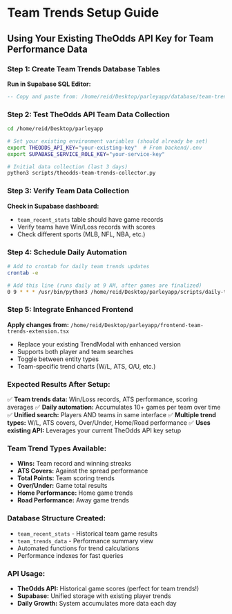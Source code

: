 # Team Trends Setup Guide
## Using Your Existing TheOdds API Key for Team Performance Data

### Step 1: Create Team Trends Database Tables
**Run in Supabase SQL Editor:**
```sql
-- Copy and paste from: /home/reid/Desktop/parleyapp/database/team-trends-schema.sql
```

### Step 2: Test TheOdds API Team Data Collection
```bash
cd /home/reid/Desktop/parleyapp

# Set your existing environment variables (should already be set)
export THEODDS_API_KEY="your-existing-key"  # From backend/.env
export SUPABASE_SERVICE_ROLE_KEY="your-service-key"

# Initial data collection (last 3 days)
python3 scripts/theodds-team-trends-collector.py
```

### Step 3: Verify Team Data Collection
**Check in Supabase dashboard:**
- `team_recent_stats` table should have game records
- Verify teams have Win/Loss records with scores
- Check different sports (MLB, NFL, NBA, etc.)

### Step 4: Schedule Daily Automation
```bash
# Add to crontab for daily team trends updates
crontab -e

# Add this line (runs daily at 9 AM, after games are finalized)
0 9 * * * /usr/bin/python3 /home/reid/Desktop/parleyapp/scripts/daily-team-trends-cron.py daily
```

### Step 5: Integrate Enhanced Frontend
**Apply changes from:** `/home/reid/Desktop/parleyapp/frontend-team-trends-extension.tsx`
- Replace your existing TrendModal with enhanced version
- Supports both player and team searches
- Toggle between entity types
- Team-specific trend charts (W/L, ATS, O/U, etc.)

### Expected Results After Setup:
✅ **Team trends data:** Win/Loss records, ATS performance, scoring averages
✅ **Daily automation:** Accumulates 10+ games per team over time  
✅ **Unified search:** Players AND teams in same interface
✅ **Multiple trend types:** W/L, ATS covers, Over/Under, Home/Road performance
✅ **Uses existing API:** Leverages your current TheOdds API key setup

### Team Trend Types Available:
- **Wins:** Team record and winning streaks
- **ATS Covers:** Against the spread performance
- **Total Points:** Team scoring trends  
- **Over/Under:** Game total results
- **Home Performance:** Home game trends
- **Road Performance:** Away game trends

### Database Structure Created:
- `team_recent_stats` - Historical team game results
- `team_trends_data` - Performance summary view
- Automated functions for trend calculations
- Performance indexes for fast queries

### API Usage:
- **TheOdds API:** Historical game scores (perfect for team trends!)
- **Supabase:** Unified storage with existing player trends
- **Daily Growth:** System accumulates more data each day
